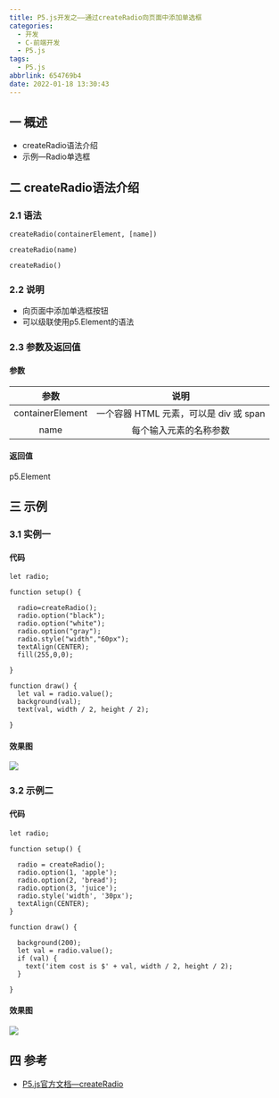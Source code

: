 ```yaml
---
title: P5.js开发之——通过createRadio向页面中添加单选框
categories:
  - 开发
  - C-前端开发
  - P5.js
tags:
  - P5.js
abbrlink: 654769b4
date: 2022-01-18 13:30:43
---
```

## 一 概述

* createRadio语法介绍
* 示例—Radio单选框

<!--more-->

## 二 createRadio语法介绍

### 2.1 语法

```
createRadio(containerElement, [name])
```

```
createRadio(name)
```

```
createRadio()
```

### 2.2 说明

* 向页面中添加单选框按钮
* 可以级联使用p5.Element的语法

### 2.3 参数及返回值

#### 参数

|       参数       |                  说明                  |
| :--------------: | :------------------------------------: |
| containerElement | 一个容器 HTML 元素，可以是 div 或 span |
|       name       |         每个输入元素的名称参数         |

#### 返回值

p5.Element

## 三 示例

### 3.1 实例一

#### 代码

```
let radio;

function setup() {

  radio=createRadio();
  radio.option("black");
  radio.option("white");
  radio.option("gray");
  radio.style("width","60px");
  textAlign(CENTER);
  fill(255,0,0);
  
}

function draw() {
  let val = radio.value();
  background(val);
  text(val, width / 2, height / 2);

}
```

#### 效果图

![][1]

###  3.2 示例二

#### 代码

```
let radio;

function setup() {

  radio = createRadio();
  radio.option(1, 'apple');
  radio.option(2, 'bread');
  radio.option(3, 'juice');
  radio.style('width', '30px');
  textAlign(CENTER);
}

function draw() {

  background(200);
  let val = radio.value();
  if (val) {
    text('item cost is $' + val, width / 2, height / 2);
  }

}
```

#### 效果图
![][2]

## 四 参考
* [P5.js官方文档—createRadio](https://p5js.org/zh-Hans/reference/#/p5/createRadio)



[1]:https://jsd.onmicrosoft.cn/gh/PGzxc/CDN/blog-p5js/p5js-createradio-sample1.gif
[2]:https://jsd.onmicrosoft.cn/gh/PGzxc/CDN/blog-p5js/p5js-createradio-sample2.gif